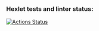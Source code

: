### Hexlet tests and linter status:
[![Actions Status](https://github.com/Lasterius/frontend-project-46/workflows/hexlet-check/badge.svg)](https://github.com/Lasterius/frontend-project-46/actions)